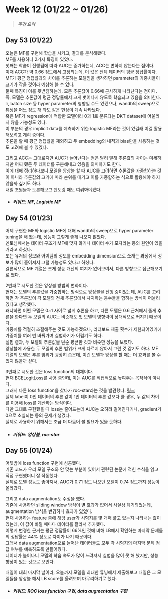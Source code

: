 Week 12 (01/22 ~ 01/26)
===
>  ##### 주간 요약
>  

Day 53 (01/22)
---
오늘은 MF를 구현해 학습을 시키고, 결과를 분석해봤다.  
MF를 사용하니 2가지 특징이 있었다.  
첫째는 학습이 진행됨에 따라 AUC는 증가하는데, ACC는 변하지 않는다는 점이다.  
이때 ACC가 약 0.66 정도에서 고정되는데, 이 값은 전체 데이터의 평균 정답률이다.  
MF가 평균 정답률과의 차이를 추론하는 모델임을 생각하면 parameter의 가중치들이 크기가 작을 것이라 예상해 볼 수 있다.  
둘째 특징이 이를 뒷받침하는데, 모든 추론값이 0.66에 근사하게 나타난다는 점이다.  
즉, 모델은 추론값이 평균 정답률에서 크게 벗어나지 않도록 학습되고 있음을 의미한다.  
lr, batch size 등 hyper parameter의 영향일 수도 있겠으나, wandb의 sweep으로 튜닝을 어느 정도 해 봐도 같은 현상이 계속 나타났다.  
혹은 MF가 regression에 적합한 모델이라 0과 1로 분류되는 DKT dataset에 어울리지 않을 가능성도 있다.  
이 부분의 경우 implicit data를 예측하기 위한 logistic MF라는 것이 있길래 이걸 활용해보려고 계획 중이다.  
추론을 할 때 평균 정답률을 제외하고 두 embedding의 내적과 bias만을 사용하는 것도 고려해 볼 수 있겠다.  

그리고 ACC는 그대로지만 AUC가 늘어난다는 점은 달리 말해 추론값의 차이는 미세하지만 어찌 됐든 두 데이터를 구분해내고 있음을 의미하기도 한다.  
이에 대해 정리하다보니 모델을 앙상블 할 때 AUC를 고려하면 추론값을 가중합하는 것이 아니라 추론값의 크기에 따라 순위를 매기고 이를 가중합하는 식으로 활용해야 하지 않을까 싶기도 하다.  
내일 조원들과 토론해보고 멘토링 때도 여쭤봐야겠다.  

+ ##### 키워드: MF, Logistic MF

Day 54 (01/23)
---
어제 구현한 MF와 logistic MF에 대해 wandb의 sweep으로 hyper parameter tuning을 해 봤는데, 성능이 그렇게 좋게 나오지 않았다.  
멘토님께서는 데이터 구조가 MF에 맞지 않거나 데이터 수가 모자라는 등의 원인이 있을 거라고 하셨다.  
또는 유저의 정보와 아이템의 정보를 embedding dimension으로 쪼개는 과정에서 정보가 많이 흩어져서 그럴 가능성도 있다고 하셨다.  
결론적으로 MF 계열은 크게 성능 개선의 여지가 없어보여서, 다른 방향으로 접근해보기로 했다.  

2번째로 시도한 것은 앙상블 방법의 변화이다.  
현재는 모델의 추론값을 가중합하는 방식으로 앙상블을 진행 중이었는데, AUC를 고려하면 각 추론값이 각 모델의 전체 추론값에서 차지하는 등수들을 합하는 방식이 어울리겠다고 생각했다.  
왜냐하면 어떤 모델은 0~1 사이로 넓게 추론을 하고, 다른 모델은 0.6 근처에서 좁게 추론을 한다면 두 모델의 AUC는 비슷해도 첫 모델의 영향력이 상대적으로 커지기 때문이다.  
가중치를 적절히 조절해주는 것도 가능하겠으나, 리더보드 제출 횟수가 제한되어있기에 가중치를 여러 번 바꿔가며 실험하기가 어렵기도 하다.  
실험 결과, 두 모델의 추론값을 단순 평균한 것과 비슷한 성능을 보였다.  
앙상블에 사용한 두 모델의 추론 범위가 크게 다르지 않아서 그런 것 같기도 하다. MF 계열의 모델은 추론 범위가 굉장히 좁은데, 이런 모델과 앙상블 할 때는 더 효과를 볼 수 있지 않을까 싶다.  

3번째로 시도한 것은 loss function의 대체이다.  
현재 BCELogitLoss를 사용 중인데, 이는 AUC를 직접적으로 높여주는 목적식이 아니다.  
그래서 다른 loss function을 찾다가 roc-star라는 것을 발견했다. [링크](https://github.com/iridiumblue/roc-star)  
실제 label이 0인 데이터의 추론 값이 1인 데이터의 추론 값보다 클 경우, 두 값의 차이를 이용해 loss를 계산하는 방식이다.  
다만 그대로 구현했을 때 loss는 줄어드는데 AUC는 오히려 떨어진다거나, gradient가 0으로 소실되는 등의 문제가 생겼다.  
실제로 사용하기 위해서는 조금 더 다듬어 볼 필요가 있을 듯하다.  

+ ##### 키워드: 앙상블, roc-star

Day 55 (01/24)
---
어젯밤에 loss function 구현에 성공했다.  
기존 코드가 우리 모델 구조와 안 맞는 부분이 있어서 관련된 논문에 적힌 수식을 읽고 직접 구현했더니 잘 작동했다.  
실제로 모델 성능도 좋아져서, AUC가 0.71 정도 나오던 모델이 0.74 정도까지 성능이 올라갔다.  

그리고 data augmentation도 수정을 했다.  
기존에 사용하던 sliding window 방식이 별 효과가 없어서 사실상 폐기되었는데, augmentation 방식을 변경하니 효과가 있었다.  
현재 사용하는 feature 중에 해당 user가 시험지를 몇 개째 풀고 있는지 나타내는 값이 있는데, 이 값이 바뀔 때마다 데이터를 잘라서 추가했다.  
이렇게 변경한 근거는 평균 정답률이 66%인 것에 비해 LB에서 확인하는 마지막 문제들의 정답률은 44% 정도로 차이가 나기 때문이다.  
그래서 data augmentation으로 늘어난 데이터들도 모두 각 시험지의 마지막 문제 정답 여부를 예측하도록 만들어줬다.  
데이터가 늘어나니 모델의 학습 속도가 많이 느려져서 실험을 많이 못 해 봤지만, 성능 향상이 있는 것으로 보인다.  

내일이 대회 마지막 날이라, 오늘까지 모델을 최대한 튜닝해서 제출해보고 내일은 그 모델들을 앙상블 해서 LB score를 올려보며 마무리하기로 했다.  

+ ##### 키워드: ROC loss function 구현, data augmentation 구현
